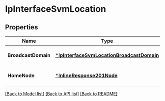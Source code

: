 # IpInterfaceSvmLocation

## Properties
Name | Type | Description | Notes
------------ | ------------- | ------------- | -------------
**BroadcastDomain** | [***IpInterfaceSvmLocationBroadcastDomain**](ip_interface_svm_location_broadcast_domain.md) |  | [optional] [default to null]
**HomeNode** | [***InlineResponse201Node**](inline_response_201_node.md) |  | [optional] [default to null]

[[Back to Model list]](../README.md#documentation-for-models) [[Back to API list]](../README.md#documentation-for-api-endpoints) [[Back to README]](../README.md)


